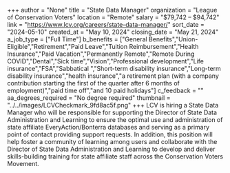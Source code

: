 +++
author = "None"
title = "State Data Manager"
organization = "League of Conservation Voters"
location = "Remote"
salary = "$79,742 – $94,742"
link = "https://www.lcv.org/careers/state-data-manager/"
sort_date = "2024-05-10"
created_at = "May 10, 2024"
closing_date = "May 21, 2024"
a_job_type = ["Full Time"]
b_benefits = ["General Benefits","Union-Eligible","Retirement","Paid Leave","Tuition Reimbursement","Health Insurance","Paid Vacation","Permanently Remote","Remote During COVID","Dental","Sick time","Vision","Professional development","Life insurance","FSA","Sabbatical ","Short-term disability insurance","Long-term disability insurance","health insurance","a retirement plan (with a company contribution starting the first of the quarter after 6 months of employment)","paid time off","and 10 paid holidays"]
c_feedback = ""
aa_degrees_required = "No degree required"
thumbnail = "../../images/LCVCheckmark_9fd8ac5f.png"
+++
LCV is hiring a State Data Manager who will be responsible for supporting the Director of State Data Administration and Learning to ensure the optimal use and administration of state affiliate EveryAction/Bonterra databases and serving as a primary point of contact providing support requests. In addition, this position will help foster a community of learning among users and collaborate with the Director of State Data Administration and Learning to develop and deliver skills-building training for state affiliate staff across the Conservation Voters Movement.  